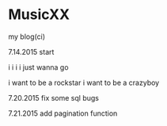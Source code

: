 # MusicXX
my blog(ci)

7.14.2015 start

i i i i just wanna go

i want to be a rockstar
i want to be a crazyboy

7.20.2015 fix some sql bugs

7.21.2015 add pagination function
